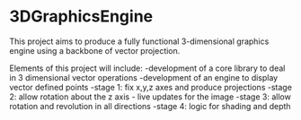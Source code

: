 # 3DGraphicsEngine
This project aims to produce a fully functional 3-dimensional graphics engine using a backbone of vector projection.

Elements of this project will include:
-development of a core library to deal in 3 dimensional vector operations
-development of an engine to display vector defined points
  -stage 1: fix x,y,z axes and produce projections
  -stage 2: allow rotation about the z axis - live updates for the image
  -stage 3: allow rotation and revolution in all directions
  -stage 4: logic for shading and depth
